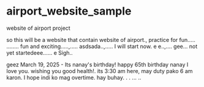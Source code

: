 # airport_website_sample
website of airport project

so this will be a website that contain website of airport., practice for fun.....
........
fun and exciting.....,.....
asdsada..,.....
I will start now. e e..,....
gee...
not yet startedeee......
e
Sigh..

geez
March 19, 2025 - Its nanay's birthday! happy 65th birthday nanay I love you. wishing you good health!. its 3:30 am here, may duty pako 6 am karon. I hope indi ko mag overtime. hay buhay. . .
...
..
